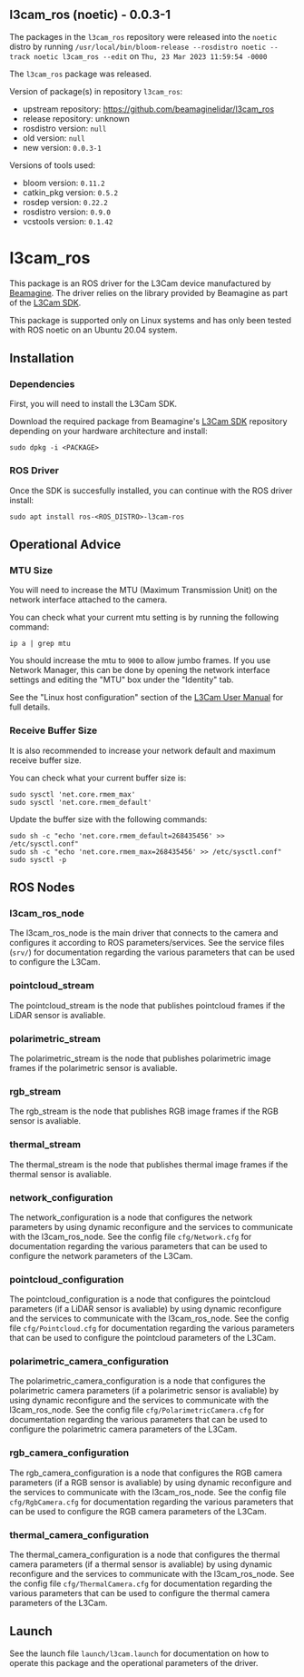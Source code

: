 ## l3cam_ros (noetic) - 0.0.3-1

The packages in the `l3cam_ros` repository were released into the `noetic` distro by running `/usr/local/bin/bloom-release --rosdistro noetic --track noetic l3cam_ros --edit` on `Thu, 23 Mar 2023 11:59:54 -0000`

The `l3cam_ros` package was released.

Version of package(s) in repository `l3cam_ros`:

- upstream repository: https://github.com/beamaginelidar/l3cam_ros
- release repository: unknown
- rosdistro version: `null`
- old version: `null`
- new version: `0.0.3-1`

Versions of tools used:

- bloom version: `0.11.2`
- catkin_pkg version: `0.5.2`
- rosdep version: `0.22.2`
- rosdistro version: `0.9.0`
- vcstools version: `0.1.42`


# l3cam_ros

This package is an ROS driver for the L3Cam device manufactured by [Beamagine](https://beamagine.com/). The driver relies on the library provided by Beamagine as part of the [L3Cam SDK](https://github.com/beamaginelidar/libl3cam.git).

This package is supported only on Linux systems and has only been tested with ROS noetic on an Ubuntu 20.04 system.

## Installation

### Dependencies
First, you will need to install the L3Cam SDK. 

Download the required package from Beamagine's [L3Cam SDK](https://github.com/beamaginelidar/libl3cam.git) repository depending on your hardware architecture and install:
```
sudo dpkg -i <PACKAGE>
```

### ROS Driver
Once the SDK is succesfully installed, you can continue with the ROS driver install:
```
sudo apt install ros-<ROS_DISTRO>-l3cam-ros
```

## Operational Advice

### MTU Size
You will need to increase the MTU (Maximum Transmission Unit) on the network interface attached to the camera.

You can check what your current mtu setting is by running the following command:
```
ip a | grep mtu
```

You should increase the mtu to `9000` to allow jumbo frames. If you use Network Manager, this can be done by opening the network interface settings and editing the "MTU" box under the "Identity" tab.

See the "Linux host configuration" section of the [L3Cam User Manual](https://github.com/beamaginelidar/libl3cam/blob/main/L3CAM%20User%20Manual.pdf) for full details.

### Receive Buffer Size
It is also recommended to increase your network default and maximum receive buffer size.

You can check what your current buffer size is:
```
sudo sysctl 'net.core.rmem_max'
sudo sysctl 'net.core.rmem_default'
```
Update the buffer size with the following commands:
```
sudo sh -c "echo 'net.core.rmem_default=268435456' >> /etc/sysctl.conf"
sudo sh -c "echo 'net.core.rmem_max=268435456' >> /etc/sysctl.conf"
sudo sysctl -p
```

## ROS Nodes

### l3cam_ros_node
The l3cam_ros_node is the main driver that connects to the camera and configures it according to ROS parameters/services. See the service files (`srv/`) for documentation regarding the various parameters that can be used to configure the L3Cam. 

### pointcloud_stream
The pointcloud_stream is the node that publishes pointcloud frames if the LiDAR sensor is avaliable.

### polarimetric_stream
The polarimetric_stream is the node that publishes polarimetric image frames if the polarimetric sensor is avaliable.

### rgb_stream
The rgb_stream is the node that publishes RGB image frames if the RGB sensor is avaliable.

### thermal_stream
The thermal_stream is the node that publishes thermal image frames if the thermal sensor is avaliable.

### network_configuration
The network_configuration is a node that configures the network parameters by using dynamic reconfigure and the services to communicate with the l3cam_ros_node. See the config file `cfg/Network.cfg` for documentation regarding the various parameters that can be used to configure the network parameters of the L3Cam.

### pointcloud_configuration
The pointcloud_configuration is a node that configures the pointcloud parameters (if a LiDAR sensor is avaliable) by using dynamic reconfigure and the services to communicate with the l3cam_ros_node. See the config file `cfg/Pointcloud.cfg` for documentation regarding the various parameters that can be used to configure the pointcloud parameters of the L3Cam.

### polarimetric_camera_configuration
The polarimetric_camera_configuration is a node that configures the polarimetric camera parameters (if a polarimetric sensor is avaliable) by using dynamic reconfigure and the services to communicate with the l3cam_ros_node. See the config file `cfg/PolarimetricCamera.cfg` for documentation regarding the various parameters that can be used to configure the polarimetric camera parameters of the L3Cam.

### rgb_camera_configuration
The rgb_camera_configuration is a node that configures the RGB camera parameters (if a RGB sensor is avaliable) by using dynamic reconfigure and the services to communicate with the l3cam_ros_node. See the config file `cfg/RgbCamera.cfg` for documentation regarding the various parameters that can be used to configure the RGB camera parameters of the L3Cam.

### thermal_camera_configuration
The thermal_camera_configuration is a node that configures the thermal camera parameters (if a thermal sensor is avaliable) by using dynamic reconfigure and the services to communicate with the l3cam_ros_node. See the config file `cfg/ThermalCamera.cfg` for documentation regarding the various parameters that can be used to configure the thermal camera parameters of the L3Cam.

## Launch
See the launch file `launch/l3cam.launch` for documentation on how to operate this package and the operational parameters of the driver.
